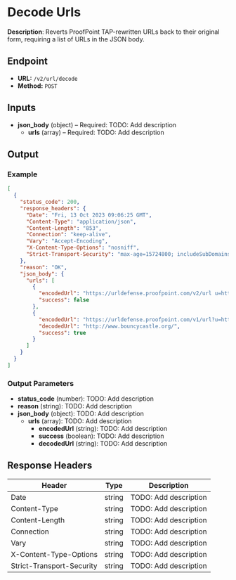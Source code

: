 # Decode Urls

**Description**: Reverts ProofPoint TAP-rewritten URLs back to their original form, requiring a list of URLs in the JSON body.

## Endpoint

- **URL:** `/v2/url/decode`
- **Method:** `POST`
## Inputs

- **json_body** (object) – Required: TODO: Add description
  - **urls** (array) – Required: TODO: Add description
## Output

### Example

```json
[
  {
    "status_code": 200,
    "response_headers": {
      "Date": "Fri, 13 Oct 2023 09:06:25 GMT",
      "Content-Type": "application/json",
      "Content-Length": "853",
      "Connection": "keep-alive",
      "Vary": "Accept-Encoding",
      "X-Content-Type-Options": "nosniff",
      "Strict-Transport-Security": "max-age=15724800; includeSubDomains"
    },
    "reason": "OK",
    "json_body": {
      "urls": [
        {
          "encodedUrl": "https://urldefense.proofpoint.com/v2/url u=http-3A__links.mkt3337.com_ctt-3Fkn-3D3-26ms-3DMzQ3OTg3MDQS1-26r-3DMzkxNzk3NDkwMDA0S0-26b-3D0-26j-3DMTMwMjA1ODYzNQS2-26mt-3D1-26rt-3D0&d=DwMFaQ&c=Vxt5e0Osvvt2gflwSlsJ5DmPGcPvTRKLJyp031rXjhg&r=MujLDFBJstxoxZI_GKbsW7wxGM7nnIK__qZvVy6j9Wc&m=QJGhloAyfD0UZ6n8r6y9dF-khNKqvRAIWDRU_K65xPI&s=ew-rOtBFjiX1Hgv71XQJ5BEgl9TPaoWRm_Xp9Nuo8bk&e=",
          "success": false
        },
        {
          "encodedUrl": "https://urldefense.proofpoint.com/v1/url?u=http://www.bouncycastle.org/&amp;k=oIvRg1%2BdGAgOoM1BIlLLqw%3D%3D%0A&amp;r=IKM5u8%2B%2F%2Fi8EBhWOS%2BqGbTqCC%2BrMqWI%2FVfEAEsQO%2F0Y%3D%0A&amp;m=Ww6iaHO73mDQpPQwOwfLfN8WMapqHyvtu8jM8SjqmVQ%3D%0A&amp;s=d3583cfa53dade97025bc6274c6c8951dc29fe0f38830cf8e5a447723b9f1c9a",
          "decodedUrl": "http://www.bouncycastle.org/",
          "success": true
        }
      ]
    }
  }
]
```
### Output Parameters

- **status_code** (number): TODO: Add description
- **reason** (string): TODO: Add description
- **json_body** (object): TODO: Add description
  - **urls** (array): TODO: Add description
    - **encodedUrl** (string): TODO: Add description
    - **success** (boolean): TODO: Add description
    - **decodedUrl** (string): TODO: Add description
## Response Headers

| Header | Type | Description |
|--------|------|-------------|
| Date | string | TODO: Add description |
| Content-Type | string | TODO: Add description |
| Content-Length | string | TODO: Add description |
| Connection | string | TODO: Add description |
| Vary | string | TODO: Add description |
| X-Content-Type-Options | string | TODO: Add description |
| Strict-Transport-Security | string | TODO: Add description |